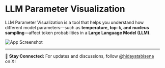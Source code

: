# LLM Parameter Visualization

LLM Parameter Visualization is a tool that helps you understand how different model parameters—such as **temperature, top-k, and nucleus sampling**—affect token probabilities in a **Large Language Model (LLM)**.

![App Screenshot](https://res.cloudinary.com/moyadev/image/upload/v1743499217/maia/llm-temp_wwtth9.webp)

---
🔗 **Stay Connected:** For updates and discussions, follow [@hidayatabisena](https://twitter.com/hidayatabisena) on X!
